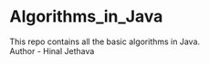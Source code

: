 # Algorithms_in_Java
This repo contains all the basic algorithms in Java.
<br>
Author - Hinal Jethava

